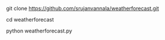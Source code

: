 git clone https://github.com/srujanvannala/weatherforecast.git

cd weatherforecast

python weatherforecast.py
